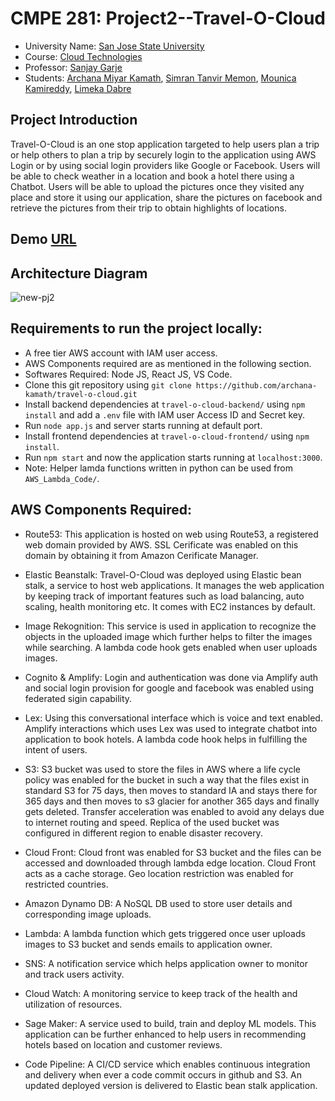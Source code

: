 # CMPE 281: Project2--Travel-O-Cloud

* University Name: [San Jose State University](http://www.sjsu.edu/)
* Course: [Cloud Technologies](https://catalog.sjsu.edu/preview_course_nopop.php?catoid=12&coid=58375)
* Professor: [Sanjay Garje](https://www.linkedin.com/in/sanjaygarje/)
* Students: [Archana Miyar Kamath](https://www.linkedin.com/in/archana-kamath-018/), [Simran Tanvir Memon](https://www.linkedin.com/in/simran-m-a872a91a1/), [Mounica Kamireddy](https://www.linkedin.com/in/mounica-kamireddy/), [Limeka Dabre](https://www.linkedin.com/in/limekadabre/)

## Project Introduction

Travel-O-Cloud is an one stop application targeted to help users plan a trip or help others to plan a trip by securely login to the application using AWS Login or by using social login providers like Google or Facebook. Users will be able to check weather in a location and book a hotel there using a Chatbot. Users will be able to upload the pictures once they visited any place and store it using our application, share the pictures on facebook and retrieve the pictures from their trip to obtain highlights of locations.

## Demo [URL](https://travelocloud.com/)

## Architecture Diagram

![new-pj2](https://user-images.githubusercontent.com/27188674/143157444-fb47dca1-7d78-4022-b479-0b4f3fe6a51e.jpg)

## Requirements to run the project locally:

* A free tier AWS account with IAM user access.
* AWS Components required are as mentioned in the following section.
* Softwares Required: Node JS, React JS, VS Code.
* Clone this git repository using ```git clone https://github.com/archana-kamath/travel-o-cloud.git```
* Install backend dependencies at ```travel-o-cloud-backend/``` using ```npm install``` and add a ```.env``` file with IAM user Access ID and Secret key.
* Run ```node app.js``` and server starts running at default port.
* Install frontend dependencies at ```travel-o-cloud-frontend/``` using ```npm install```.
* Run ```npm start``` and now the application starts running at ```localhost:3000```.
* Note: Helper lamda functions written in python can be used from ```AWS_Lambda_Code/```.

## AWS Components Required:

* Route53: This application is hosted on web using Route53, a registered web domain provided by AWS. SSL Cerificate was enabled on this domain by obtaining it from Amazon Cerificate Manager.

* Elastic Beanstalk: Travel-O-Cloud was deployed using Elastic bean stalk, a service to host web applications. It manages the web application by keeping track of important features such as load balancing, auto scaling, health monitoring etc. It comes with EC2 instances by default.

* Image Rekognition: This service is used in application to recognize the objects in the uploaded image which further helps to filter the images while searching. A lambda code hook gets enabled when user uploads images.

* Cognito & Amplify: Login and authentication was done via Amplify auth and social login provision for google and facebook was enabled using federated sigin capability.

* Lex: Using this conversational interface which is voice and text enabled. Amplify interactions which uses Lex was used to integrate chatbot into application to book hotels. A lambda code hook helps in fulfilling the intent of users. 

* S3: S3 bucket was used to store the files in AWS where a life cycle policy was enabled for the bucket in such a way that the files exist in standard S3 for 75 days, then moves to standard IA and stays there for 365 days and then moves to s3 glacier for another 365 days and finally gets deleted. Transfer acceleration was enabled to avoid any delays due to internet routing and speed. Replica of the used bucket was configured in different region to enable disaster recovery.

* Cloud Front: Cloud front was enabled for S3 bucket and the files can be accessed and downloaded through lambda edge location. Cloud Front acts as a cache storage. Geo location restriction was enabled for restricted countries.

* Amazon Dynamo DB: A NoSQL DB used to store user details and corresponding image uploads.

* Lambda: A lambda function which gets triggered once user uploads images to S3 bucket and sends emails to application owner. 

* SNS: A notification service which helps application owner to monitor and track users activity.

* Cloud Watch: A monitoring service to keep track of the health and utilization of resources.

* Sage Maker: A service used to build, train and deploy ML models. This application can be further enhanced to help users in recommending hotels based on location and customer reviews.

* Code Pipeline: A CI/CD service which enables continuous integration and delivery when ever a code commit occurs in github and S3. An updated deployed version is delivered to Elastic bean stalk application.



